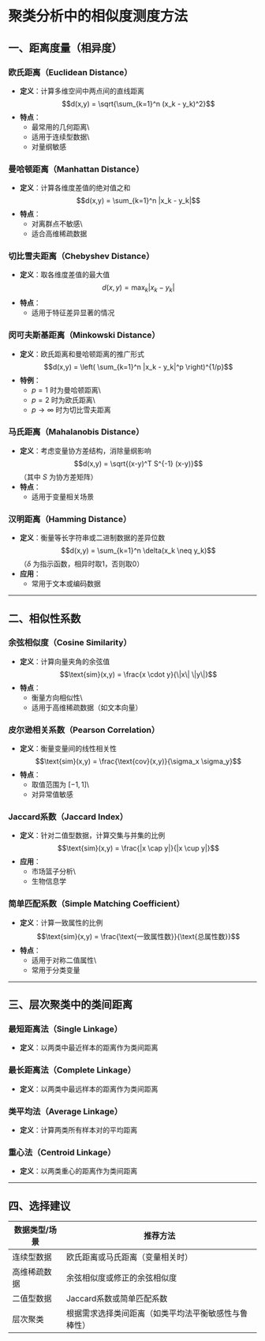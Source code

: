 # 聚类分析中的相似度测度方法

## 一、距离度量（相异度）

### 欧氏距离（Euclidean Distance）

-   **定义**：计算多维空间中两点间的直线距离\
    $$d(x,y) = \sqrt{\sum_{k=1}^n (x_k - y_k)^2}$$
-   **特点**：
    -   最常用的几何距离\
    -   适用于连续型数据\
    -   对量纲敏感

### 曼哈顿距离（Manhattan Distance）

-   **定义**：计算各维度差值的绝对值之和\
    $$d(x,y) = \sum_{k=1}^n |x_k - y_k|$$
-   **特点**：
    -   对离群点不敏感\
    -   适合高维稀疏数据

### 切比雪夫距离（Chebyshev Distance）

-   **定义**：取各维度差值的最大值\
    $$d(x,y) = \max_k |x_k - y_k|$$
-   **特点**：
    -   适用于特征差异显著的情况

### 闵可夫斯基距离（Minkowski Distance）

-   **定义**：欧氏距离和曼哈顿距离的推广形式\
    $$d(x,y) = \left( \sum_{k=1}^n |x_k - y_k|^p \right)^{1/p}$$
-   **特例**：
    -   $p=1$ 时为曼哈顿距离\
    -   $p=2$ 时为欧氏距离\
    -   $p \to \infty$ 时为切比雪夫距离

### 马氏距离（Mahalanobis Distance）

-   **定义**：考虑变量协方差结构，消除量纲影响\
    $$d(x,y) = \sqrt{(x-y)^T S^{-1} (x-y)}$$ （其中 $S$ 为协方差矩阵）
-   **特点**：
    -   适用于变量相关场景

### 汉明距离（Hamming Distance）

-   **定义**：衡量等长字符串或二进制数据的差异位数\
    $$d(x,y) = \sum_{k=1}^n \delta(x_k \neq y_k)$$ （$\delta$ 为指示函数，相异时取1，否则取0）
-   **应用**：
    -   常用于文本或编码数据

------------------------------------------------------------------------

## 二、相似性系数

### 余弦相似度（Cosine Similarity）

-   **定义**：计算向量夹角的余弦值\
    $$\text{sim}(x,y) = \frac{x \cdot y}{\|x\| \|y\|}$$
-   **特点**：
    -   衡量方向相似性\
    -   适用于高维稀疏数据（如文本向量）

### 皮尔逊相关系数（Pearson Correlation）

-   **定义**：衡量变量间的线性相关性\
    $$\text{sim}(x,y) = \frac{\text{cov}(x,y)}{\sigma_x \sigma_y}$$
-   **特点**：
    -   取值范围为 $[-1,1]$\
    -   对异常值敏感

### Jaccard系数（Jaccard Index）

-   **定义**：针对二值型数据，计算交集与并集的比例\
    $$\text{sim}(x,y) = \frac{|x \cap y|}{|x \cup y|}$$
-   **应用**：
    -   市场篮子分析\
    -   生物信息学

### 简单匹配系数（Simple Matching Coefficient）

-   **定义**：计算一致属性的比例\
    $$\text{sim}(x,y) = \frac{\text{一致属性数}}{\text{总属性数}}$$
-   **特点**：
    -   适用于对称二值属性\
    -   常用于分类变量

------------------------------------------------------------------------

## 三、层次聚类中的类间距离

### 最短距离法（Single Linkage）

-   **定义**：以两类中最近样本的距离作为类间距离

### 最长距离法（Complete Linkage）

-   **定义**：以两类中最远样本的距离作为类间距离

### 类平均法（Average Linkage）

-   **定义**：计算两类所有样本对的平均距离

### 重心法（Centroid Linkage）

-   **定义**：以两类重心的距离作为类间距离

------------------------------------------------------------------------

## 四、选择建议

| 数据类型/场景 | 推荐方法                                             |
|---------------|------------------------------------------------------|
| 连续型数据    | 欧氏距离或马氏距离（变量相关时）                     |
| 高维稀疏数据  | 余弦相似度或修正的余弦相似度                         |
| 二值型数据    | Jaccard系数或简单匹配系数                            |
| 层次聚类      | 根据需求选择类间距离（如类平均法平衡敏感性与鲁棒性） |
